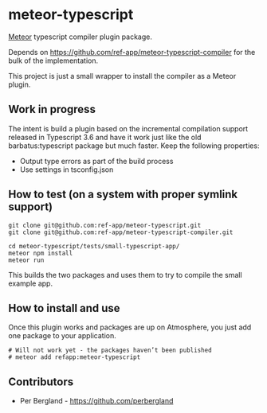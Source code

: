 # meteor-typescript
[Meteor](https://meteor.com) typescript compiler plugin package.

Depends on https://github.com/ref-app/meteor-typescript-compiler for the bulk of the implementation.

This project is just a small wrapper to install the compiler as a Meteor plugin.

## Work in progress
The intent is build a plugin based on the incremental compilation support released in Typescript 3.6 and have it work just like the old barbatus:typescript package but much faster. Keep the following properties:

* Output type errors as part of the build process
* Use settings in tsconfig.json

## How to test (on a system with proper symlink support)

```
git clone git@github.com:ref-app/meteor-typescript.git
git clone git@github.com:ref-app/meteor-typescript-compiler.git

cd meteor-typescript/tests/small-typescript-app/
meteor npm install
meteor run
```

This builds the two packages and uses them to try to compile the small example app.

## How to install and use
Once this plugin works and packages are up on Atmosphere, you just add one package to your application.

```
# Will not work yet - the packages haven’t been published
# meteor add refapp:meteor-typescript
```

## Contributors

* Per Bergland - https://github.com/perbergland